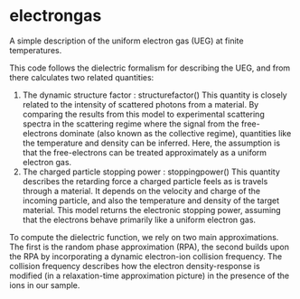 # electrongas
A simple description of the uniform electron gas  (UEG) at finite
temperatures.

This code follows the dielectric formalism for describing the UEG, and from
there calculates two related quantities:
1. The dynamic structure factor : structurefactor()
   This quantity is closely related to the intensity of scattered photons
   from a material. By comparing the results from this model to experimental
   scattering spectra in the scattering regime where the signal from the
   free-electrons dominate (also known as the collective regime),
   quantities like the temperature and density can be inferred. Here, the
   assumption is that the free-electrons can be treated approximately as a
   uniform electron gas.
2. The charged particle stopping power : stoppingpower()
    This quantity describes the retarding force a charged particle feels as
    is travels through a material. It depends on the velocity and charge
    of the incoming particle, and also the temperature and density of the
    target material. This model returns the electronic stopping power,
    assuming that the electrons behave primarily like a uniform electron
    gas.

To compute the dielectric function, we rely on two main approximations. The
first is the random phase approximation (RPA),
the second builds upon
the RPA by incorporating a dynamic electron-ion collision frequency. The
collision frequency describes how the electron density-response is modified
(in a relaxation-time approximation picture) in the presence of the ions in
our sample.
